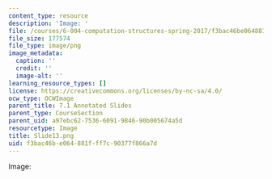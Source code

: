 ```yaml
---
content_type: resource
description: 'Image: '
file: /courses/6-004-computation-structures-spring-2017/f3bac46be064881fff7c90377f866a7d_Slide13.png
file_size: 177574
file_type: image/png
image_metadata:
  caption: ''
  credit: ''
  image-alt: ''
learning_resource_types: []
license: https://creativecommons.org/licenses/by-nc-sa/4.0/
ocw_type: OCWImage
parent_title: 7.1 Annotated Slides
parent_type: CourseSection
parent_uid: a97ebc62-7536-6091-9846-90b005674a5d
resourcetype: Image
title: Slide13.png
uid: f3bac46b-e064-881f-ff7c-90377f866a7d
---
```

Image: 